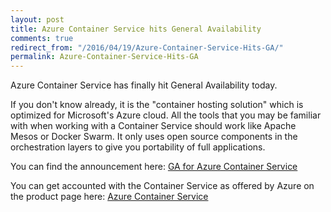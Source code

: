 ```yaml
---
layout: post
title: Azure Container Service hits General Availability
comments: true
redirect_from: "/2016/04/19/Azure-Container-Service-Hits-GA/"
permalink: Azure-Container-Service-Hits-GA
---
```


Azure Container Service has finally hit General Availability today. 

If you don't know already, it is the "container hosting solution" which is optimized for Microsoft's Azure cloud.
All the tools that you may be familiar with when working with a Container Service should work like Apache Mesos or Docker Swarm. It only uses open source components in the orchestration layers to give you portability of full applications.

You can find the announcement here: [GA for Azure Container Service](https://azure.microsoft.com/en-us/updates/general-availability-azure-container-service/)

You can get accounted with the Container Service as offered by Azure on the product page here: [Azure Container Service](https://azure.microsoft.com/en-us/services/container-service/)
